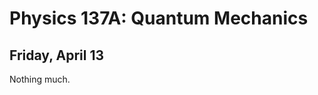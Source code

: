 Physics 137A: Quantum Mechanics
===============================
Friday, April 13
----------------
Nothing much.
